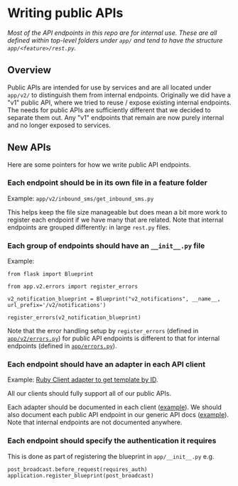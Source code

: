 # Writing public APIs

_Most of the API endpoints in this repo are for internal use. These are all defined within top-level folders under `app/` and tend to have the structure `app/<feature>/rest.py`._

## Overview

Public APIs are intended for use by services and are all located under `app/v2/` to distinguish them from internal endpoints. Originally we did have a "v1" public API, where we tried to reuse / expose existing internal endpoints. The needs for public APIs are sufficiently different that we decided to separate them out. Any "v1" endpoints that remain are now purely internal and no longer exposed to services.

## New APIs

Here are some pointers for how we write public API endpoints.

### Each endpoint should be in its own file in a feature folder

Example: `app/v2/inbound_sms/get_inbound_sms.py`

This helps keep the file size manageable but does mean a bit more work to register each endpoint if we have many that are related. Note that internal endpoints are grouped differently: in large `rest.py` files.

### Each group of endpoints should have an `__init__.py` file

Example:

```
from flask import Blueprint

from app.v2.errors import register_errors

v2_notification_blueprint = Blueprint("v2_notifications", __name__, url_prefix='/v2/notifications')

register_errors(v2_notification_blueprint)
```

Note that the error handling setup by `register_errors` (defined in [`app/v2/errors.py`](../app/v2/errors.py)) for public API endpoints is different to that for internal endpoints (defined in [`app/errors.py`](../app/errors.py)).

### Each endpoint should have an adapter in each API client

Example: [Ruby Client adapter to get template by ID](https://github.com/alphagov/notifications-ruby-client/blob/d82c85452753b97e8f0d0308c2262023d75d0412/lib/notifications/client.rb#L110-L115).

All our clients should fully support all of our public APIs.

Each adapter should be documented in each client ([example](https://github.com/alphagov/notifications-ruby-client/blob/d82c85452753b97e8f0d0308c2262023d75d0412/DOCUMENTATION.md#get-a-template-by-id)). We should also document each public API endpoint in our generic API docs ([example](https://github.com/alphagov/notifications-tech-docs/blob/2700f1164f9d644c87e4c72ad7223952288e8a83/source/documentation/_api_docs.md#send-a-text-message)). Note that internal endpoints are not documented anywhere.

### Each endpoint should specify the authentication it requires

This is done as part of registering the blueprint in `app/__init__.py` e.g.

```
post_broadcast.before_request(requires_auth)
application.register_blueprint(post_broadcast)
```
